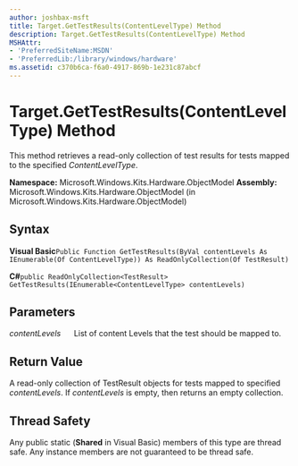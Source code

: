 ```yaml
---
author: joshbax-msft
title: Target.GetTestResults(ContentLevelType) Method
description: Target.GetTestResults(ContentLevelType) Method
MSHAttr:
- 'PreferredSiteName:MSDN'
- 'PreferredLib:/library/windows/hardware'
ms.assetid: c370b6ca-f6a0-4917-869b-1e231c87abcf
---
```


# Target.GetTestResults(ContentLevelType) Method


This method retrieves a read-only collection of test results for tests mapped to the specified *ContentLevelType*.

**Namespace:** Microsoft.Windows.Kits.Hardware.ObjectModel **Assembly:** Microsoft.Windows.Kits.Hardware.ObjectModel (in Microsoft.Windows.Kits.Hardware.ObjectModel)

## Syntax


**Visual Basic**`Public Function GetTestResults(ByVal contentLevels As IEnumerable(Of ContentLevelType)) As ReadOnlyCollection(Of TestResult)`

**C#**`public ReadOnlyCollection<TestResult> GetTestResults(IEnumerable<ContentLevelType> contentLevels)`

## Parameters


*contentLevels*      List of content Levels that the test should be mapped to.

## Return Value


A read-only collection of TestResult objects for tests mapped to specified *contentLevels*. If *contentLevels* is empty, then returns an empty collection.

## Thread Safety


Any public static (**Shared** in Visual Basic) members of this type are thread safe. Any instance members are not guaranteed to be thread safe.

 

 






